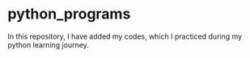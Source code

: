 # python_programs
In this repository, I have added my codes, which I practiced during my python learning journey.
